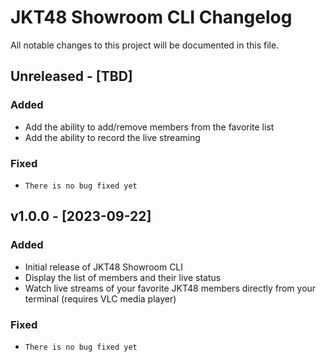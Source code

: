 # JKT48 Showroom CLI Changelog

All notable changes to this project will be documented in this file.

## Unreleased - [TBD]

### Added

- Add the ability to add/remove members from the favorite list
- Add the ability to record the live streaming

### Fixed

- `There is no bug fixed yet`

## v1.0.0 - [2023-09-22]

### Added

- Initial release of JKT48 Showroom CLI
- Display the list of members and their live status
- Watch live streams of your favorite JKT48 members directly from your terminal (requires VLC media player)

### Fixed

- `There is no bug fixed yet`
